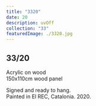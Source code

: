 ```yaml
---
title: "3320"
date: 20
description: uvOff
collection: "33"
featuredImage: ./3320.jpg
---
```



## 33/20

Acrylic on wood<br/>
150x110cm wood panel

Signed and ready to hang.<br/>
Painted in El REC, Catalonia. 2020.